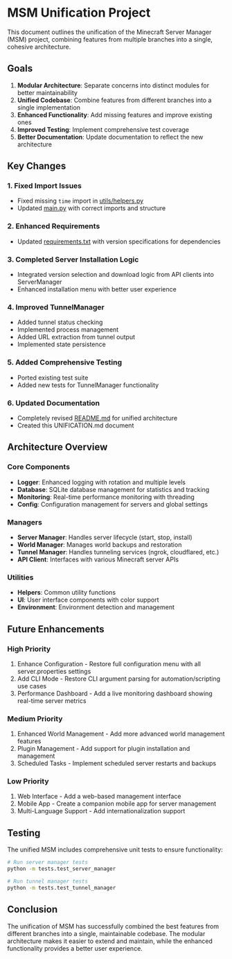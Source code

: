 # MSM Unification Project

This document outlines the unification of the Minecraft Server Manager (MSM) project, combining features from multiple branches into a single, cohesive architecture.

## Goals

1. **Modular Architecture**: Separate concerns into distinct modules for better maintainability
2. **Unified Codebase**: Combine features from different branches into a single implementation
3. **Enhanced Functionality**: Add missing features and improve existing ones
4. **Improved Testing**: Implement comprehensive test coverage
5. **Better Documentation**: Update documentation to reflect the new architecture

## Key Changes

### 1. Fixed Import Issues
- Fixed missing `time` import in [utils/helpers.py](file:///f:/Sahaj/Python/Minecraft%20Server%20Manager/MSM-minecraft-server-manager-termux/utils/helpers.py)
- Updated [main.py](file:///f:/Sahaj/Python/Minecraft%20Server%20Manager/MSM-minecraft-server-manager-termux/main.py) with correct imports and structure

### 2. Enhanced Requirements
- Updated [requirements.txt](file:///f:/Sahaj/Python/Minecraft%20Server%20Manager/MSM-minecraft-server-manager-termux/requirements.txt) with version specifications for dependencies

### 3. Completed Server Installation Logic
- Integrated version selection and download logic from API clients into ServerManager
- Enhanced installation menu with better user experience

### 4. Improved TunnelManager
- Added tunnel status checking
- Implemented process management
- Added URL extraction from tunnel output
- Implemented state persistence

### 5. Added Comprehensive Testing
- Ported existing test suite
- Added new tests for TunnelManager functionality

### 6. Updated Documentation
- Completely revised [README.md](file:///f:/Sahaj/Python/Minecraft%20Server%20Manager/MSM-minecraft-server-manager-termux/README.md) for unified architecture
- Created this UNIFICATION.md document

## Architecture Overview

### Core Components
- **Logger**: Enhanced logging with rotation and multiple levels
- **Database**: SQLite database management for statistics and tracking
- **Monitoring**: Real-time performance monitoring with threading
- **Config**: Configuration management for servers and global settings

### Managers
- **Server Manager**: Handles server lifecycle (start, stop, install)
- **World Manager**: Manages world backups and restoration
- **Tunnel Manager**: Handles tunneling services (ngrok, cloudflared, etc.)
- **API Client**: Interfaces with various Minecraft server APIs

### Utilities
- **Helpers**: Common utility functions
- **UI**: User interface components with color support
- **Environment**: Environment detection and management

## Future Enhancements

### High Priority
1. Enhance Configuration - Restore full configuration menu with all server.properties settings
2. Add CLI Mode - Restore CLI argument parsing for automation/scripting use cases
3. Performance Dashboard - Add a live monitoring dashboard showing real-time server metrics

### Medium Priority
1. Enhanced World Management - Add more advanced world management features
2. Plugin Management - Add support for plugin installation and management
3. Scheduled Tasks - Implement scheduled server restarts and backups

### Low Priority
1. Web Interface - Add a web-based management interface
2. Mobile App - Create a companion mobile app for server management
3. Multi-Language Support - Add internationalization support

## Testing

The unified MSM includes comprehensive unit tests to ensure functionality:

```bash
# Run server manager tests
python -m tests.test_server_manager

# Run tunnel manager tests
python -m tests.test_tunnel_manager
```

## Conclusion

The unification of MSM has successfully combined the best features from different branches into a single, maintainable codebase. The modular architecture makes it easier to extend and maintain, while the enhanced functionality provides a better user experience.